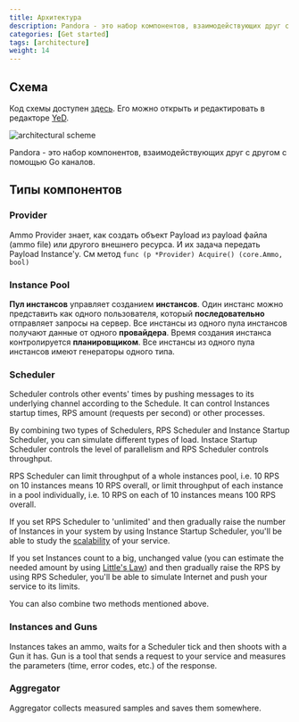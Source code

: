 ```yaml
---
title: Архитектура
description: Pandora - это набор компонентов, взаимодействующих друг с другом с помощью Go каналов
categories: [Get started]
tags: [architecture]
weight: 14
---
```


## Схема

Код схемы доступен [здесь](../../../images/architecture.graphml).
Его можно открыть и редактировать в редакторе [YeD](https://www.yworks.com/en/products/yfiles/yed/).

![architectural scheme](../../../images/architecture.png)

Pandora - это набор компонентов, взаимодействующих друг с другом с помощью Go каналов.

## Типы компонентов

### Provider

Ammo Provider знает, как создать объект Payload из payload файла (ammo file) или другого внешнего ресурса.
И их задача передать Payload Instance'у. См метод `func (p *Provider) Acquire() (core.Ammo, bool)`

### Instance Pool

**Пул инстансов** управляет созданием **инстансов**. Один инстанс можно представить как одного пользователя, который
**последовательно** отправляет запросы на сервер. Все инстансы из одного пула инстансов получают данные от одного
**провайдера**. Время создания инстанса контролируется **планировщиком**. Все инстансы из одного пула инстансов имеют генераторы
одного типа.

### Scheduler

Scheduler controls other events' times by pushing messages to its underlying channel according to the Schedule.
It can control Instances startup times, RPS amount (requests per second) or other processes.

By combining two types of Schedulers, RPS Scheduler and Instance Startup Scheduler, you can simulate different types of
load.
Instace Startup Scheduler controls the level of parallelism and RPS Scheduler controls throughput.

RPS Scheduler can limit throughput of a whole instances pool, i.e. 10 RPS on 10 instances means 10 RPS overall, or
limit throughput of each instance in a pool individually, i.e. 10 RPS on each of 10 instances means 100 RPS overall.

If you set RPS Scheduler to 'unlimited' and then gradually raise the number of Instances in your system by using
Instance
Startup Scheduler, you'll be able to study
the [scalability](http://www.perfdynamics.com/Manifesto/USLscalability.html)
of your service.

If you set Instances count to a big, unchanged value (you can estimate the needed amount by using
[Little's Law](https://en.wikipedia.org/wiki/Little%27s_law)) and then gradually raise the RPS by using RPS Scheduler,
you'll be able to simulate Internet and push your service to its limits.

You can also combine two methods mentioned above.

### Instances and Guns

Instances takes an ammo, waits for a Scheduler tick and then shoots with a Gun it has. Gun is a tool that sends
a request to your service and measures the parameters (time, error codes, etc.) of the response.

### Aggregator

Aggregator collects measured samples and saves them somewhere.
